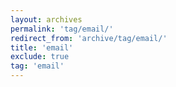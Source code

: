 ```yaml
---
layout: archives
permalink: 'tag/email/'
redirect_from: 'archive/tag/email/'
title: 'email'
exclude: true
tag: 'email'
---
```

